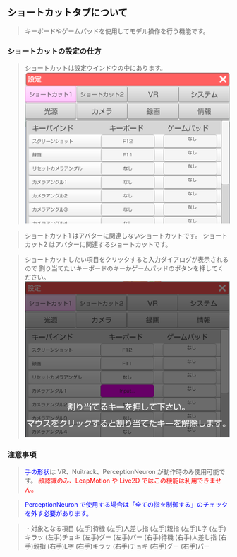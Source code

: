 ## ショートカットタブについて

>キーボードやゲームパッドを使用してモデル操作を行う機能です。

### ショートカットの設定の仕方

>ショートカットは設定ウインドウの中にあります。
![画像](image/setting_shortcut1.png "ショートカット")

>ショートカット1 はアバターに関連しないショートカットです。
>ショートカット2 はアバターに関連するショートカットです。

>ショートカットしたい項目をクリックすると入力ダイアログが表示されるので
>割り当てたいキーボードのキーかゲームパッドのボタンを押してください。
![画像](image/setting_shortcut2.png "ショートカット")


### 注意事項

><font color="Blue">手の形状</font>は VR、Nuitrack、PerceptionNeuron が動作時のみ使用可能です。
<font color="Red">顔認識のみ、LeapMotion や Live2D ではこの機能は利用できません。</font>

><font color="Blue">PerceptionNeuron で使用する場合は「全ての指を制御する」のチェックを外す必要があります。</font>

>・対象となる項目
>(左手)待機
>(左手)人差し指
>(左手)親指
>(左手)L字
>(左手)キラッ
>(左手)チョキ
>(左手)グー
>(左手)パー
>(右手)待機
>(右手)人差し指
>(右手)親指
>(右手)L字
>(右手)キラッ
>(右手)チョキ
>(右手)グー
>(右手)パー


